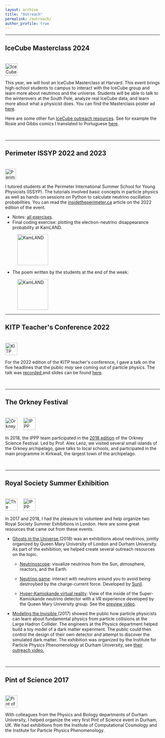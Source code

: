 ```yaml
---
layout: archive
title: "Outreach"
permalink: /outreach/
author_profile: true
---
```


---

## IceCube Masterclass 2024

<a href="https://masterclass.icecube.wisc.edu/"><img src="https://mhostert.github.io/images/outreach/icecube_logo.png" alt="IceCube"
  style="height:40px;margin-top:20px"></a>

This year, we will host an IceCube Masterclass at Harvard. 
This event brings high-school students to campus to interact with the IceCube group and learn more about neutrinos and the universe.
Students will be able to talk to the winterovers at the South Pole, analyze real IceCube data, and learn more about what a physicist does.
You can find the Masterclass poster ad <a href="https://mhostert.github.io/images/outreach/masterclass_2024_poster.pdf">here</a>.

Here are some other fun <a href="https://icecube.wisc.edu/outreach/activities/">IceCube outreach resources</a>. See for example the Rosie and Gibbs comics I translated to Portuguese <a href="https://icecube.wisc.edu/outreach/activities/rosie-gibbs/">here</a>.

<br>

---

## Perimeter ISSYP 2022 and 2023

  <a href="https://perimeterinstitute.ca">
    <img src="https://mhostert.github.io/images/outreach/perimeter_logo.png" alt="Perimeter Institute" style="height:35px;margin-top:20px">
  </a>

I tutored students at the Perimeter International Summer School for Young Physicists (ISSYP).
The tutorials involved basic concepts in particle physics as well as hands-on sessions on Python to calculate neutrino oscillation probabilities.
You can read the <a href="https://insidetheperimeter.ca/annual-pi-summer-school-immerses-students-in-a-universe-of-ideas/">insidetheperimeter.ca</a> article on the 2022 edition of the event.

* Notes: <a href="https://mhostert.com/files/ISSYP_exercises.pdf"> all exercises</a>.
* Final coding exercise: plotting the electron-neutrino disappearance probability at KamLAND.

<a href="https://mhostert.github.io/images/outreach/issyp_kamland.png">
  <img src="https://mhostert.github.io/images/outreach/issyp_kamland.png" alt="KamLAND"
    style="margin-left:40px;height:100px;">
</a>

* The poem written by the students at the end of the week:

<a href="https://mhostert.github.io/files/issyp_poem.pdf">
  <img src="https://mhostert.github.io/images/outreach/issyp_poem.png" alt="KamLAND"
    style="margin-left:40px;height:100px;">
</a>

<br>

---

## KITP Teacher's Conference 2022

<a href="https://www.kitp.ucsb.edu/outreach/teachers/teachers-conferences"><img src="https://mhostert.github.io/images/outreach/kitp_logo.png" alt="KITP"
  style="height:40px;margin-top:20px"></a>

For the 2022 edition of the KITP teacher's conference, I gave a talk on the five headlines that the public *may* see coming out of particle physics. The talk was <a href="https://online.kitp.ucsb.edu/online/neutrinost-c22/hostert/"> recorded </a> and slides can be found <a href="https://online.kitp.ucsb.edu/online/neutrinost-c22/hostert/pdf/Hostert_Neutrinos22Teach_KITP.pdf">here</a>.

<br>

---

## The Orkney Festival

<a href="https://oisf.org/"><img src="https://mhostert.github.io/images/outreach/OISF-Header-Logo.png" alt="Orkney International Science Festival"
style="height:40px;margin-right:15px;margin-top:20px;"></a>
<a href="https://www.ippp.dur.ac.uk/"><img src="https://mhostert.github.io/images/outreach/ippp_logo_white-300x97.png" alt="IPPP"
  style="height:40px;margin-top:20px"></a>

In 2018, the IPPP team participated in the <a href="https://oisf.org/portfolio-items/oisf-2018/">2018 edition</a> of the Orkney Science Festival. Led by Prof. Alex Lenz, we visited several small islands of the Orkney archipelago, gave talks to local schools, and participated in the main programme in Kirkwall, the largest town of the archipelago.

<br>

---

## Royal Society Summer Exhibition

<a href="https://royalsociety.org/science-events-and-lectures/summer-science-exhibition/"><img src="https://mhostert.github.io/images/outreach/the_royal_society.png" alt="The Royal Society Summer Exhibitions"
style="height:40px;margin-right:15px;margin-top:20px;"></a>
<a href="https://www.ippp.dur.ac.uk/"><img src="https://mhostert.github.io/images/outreach/ippp_logo_white-300x97.png" alt="IPPP"
  style="height:40px;margin-top:20px"></a>

In 2017 and 2018, I had the pleasure to volunteer and help organize two Royal Society Summer Exhibitions in London. Here are some great resources that came out from these events.

* <a href="https://royalsociety.org/science-events-and-lectures/2018/summer-science-exhibition/exhibits/ghosts-in-universe/">
  Ghosts in the Universe
  </a> (2018) was an exhibitions about neutrinos, jointly organized by Queen Mary University of London and Durham University.
  As part of the exhibition, we helped create several outreach resources on the topic.
  
  * <a href="https://apps.apple.com/us/app/neutrinoscope/id1384582896">Neutrinoscope</a>: visualize neutrinos from the Sun, atmosphere, reactors, and the Earth.

  * <a href="https://www.xikka.com/games/nu-odyssey/">Neutrino game</a>: interact with neutrons around you to avoid being destroybed by the charge-current force. Developed by <a href="https://www.xikka.com/about/">Sunil</a>.

  * <a href="https://www.qmul.ac.uk/media/news/2018/se/queen-mary-neutrino-research-on-show-at-royal-society-summer-science-exhibition.html">Hyper-Kamiokande virtual reality</a>: View of the inside of the Super-Kamiokande neutrino detector with a VR experience developed by the Queen Mary University group. See the <a href="https://www.youtube.com/watch?v=hPvUvyGPcKI">preview video</a>.
  
* <a href="https://mhostert.github.io/files/websites/modelling_inv.md">
  Modellng the Invisible
  </a>
  (2017)
  showed the public how particle physicists can learn about fundamental physics from particle collisions at the Large Hadron Collider.
  The engineers at the Physics department helped build a toy model of a dark matter experiment.
  The public could then control the design of their own detector and attempt to discover the simulated dark matter.
  The exhibition was organized by the Institute for Particle Physics Phenomenology at Durham University, see <a href="https://www.youtube.com/watch?v=TxSUw38a4Vg&list=PL1zMD_kTXdjyucme9fbDmEcvrU5uyqWCS">their outreach video.</a>

<br>

---

## Pint of Science 2017

<a href="https://pintofscience.com/"><img src="https://mhostert.github.io/images/outreach/pint_logo.png" alt="Pint of Science 2017"
style="height:40px;margin-right:15px;margin-top:20px;"></a>

With colleagues from the Physics and Biology departments of Durham University, I helped organize the very first Pint of Science event in Durham, UK. We had exhibitions from the Institute of Computational Cosmology and the Institute for Particle Physics Phenomenology.

